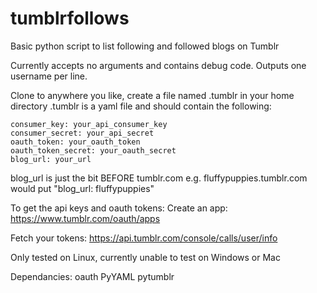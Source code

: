 tumblrfollows
=============

Basic python script to list following and followed blogs on Tumblr

Currently accepts no arguments and contains debug code. Outputs one username per line.


Clone to anywhere you like, create a file named .tumblr in your home directory
.tumblr is a yaml file and should contain the following:

    consumer_key: your_api_consumer_key
    consumer_secret: your_api_secret
    oauth_token: your_oauth_token
    oauth_token_secret: your_oauth_secret
    blog_url: your_url

blog_url is just the bit BEFORE tumblr.com
  e.g. fluffypuppies.tumblr.com would put "blog_url: fluffypuppies" 

To get the api keys and oauth tokens:
Create an app: https://www.tumblr.com/oauth/apps

Fetch your tokens: https://api.tumblr.com/console/calls/user/info

Only tested on Linux, currently unable to test on Windows or Mac	

Dependancies:
oauth
PyYAML
pytumblr

